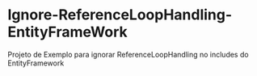 # Ignore-ReferenceLoopHandling-EntityFrameWork
Projeto de Exemplo para ignorar ReferenceLoopHandling no includes do EntityFramework

